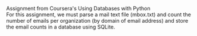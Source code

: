 Assignment from Coursera's Using Databases with Python\
For this assignment, we must parse a mail text file (mbox.txt) and count the number of emails per organization (by domain of email address) and store the email counts in a database using SQLite.
